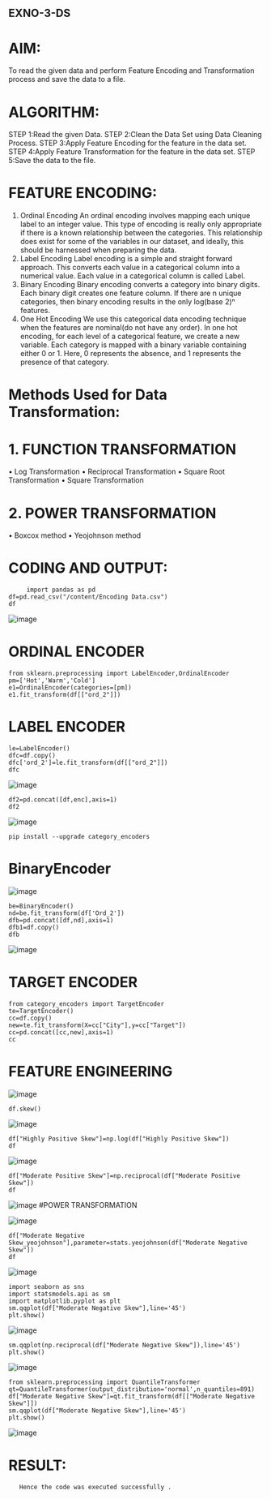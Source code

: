 ## EXNO-3-DS

# AIM:
To read the given data and perform Feature Encoding and Transformation process and save the data to a file.

# ALGORITHM:
STEP 1:Read the given Data.
STEP 2:Clean the Data Set using Data Cleaning Process.
STEP 3:Apply Feature Encoding for the feature in the data set.
STEP 4:Apply Feature Transformation for the feature in the data set.
STEP 5:Save the data to the file.

# FEATURE ENCODING:
1. Ordinal Encoding
An ordinal encoding involves mapping each unique label to an integer value. This type of encoding is really only appropriate if there is a known relationship between the categories. This relationship does exist for some of the variables in our dataset, and ideally, this should be harnessed when preparing the data.
2. Label Encoding
Label encoding is a simple and straight forward approach. This converts each value in a categorical column into a numerical value. Each value in a categorical column is called Label.
3. Binary Encoding
Binary encoding converts a category into binary digits. Each binary digit creates one feature column. If there are n unique categories, then binary encoding results in the only log(base 2)ⁿ features.
4. One Hot Encoding
We use this categorical data encoding technique when the features are nominal(do not have any order). In one hot encoding, for each level of a categorical feature, we create a new variable. Each category is mapped with a binary variable containing either 0 or 1. Here, 0 represents the absence, and 1 represents the presence of that category.

# Methods Used for Data Transformation:
  # 1. FUNCTION TRANSFORMATION
• Log Transformation
• Reciprocal Transformation
• Square Root Transformation
• Square Transformation
  # 2. POWER TRANSFORMATION
• Boxcox method
• Yeojohnson method

# CODING AND OUTPUT:
```
     import pandas as pd
df=pd.read_csv("/content/Encoding Data.csv")
df
```
![image](https://github.com/user-attachments/assets/1bada278-5599-436c-b4ea-958091238d77)
# ORDINAL ENCODER
```
from sklearn.preprocessing import LabelEncoder,OrdinalEncoder
pm=['Hot','Warm','Cold']
e1=OrdinalEncoder(categories=[pm])
e1.fit_transform(df[["ord_2"]])
```
# LABEL ENCODER
```
le=LabelEncoder()
dfc=df.copy()
dfc['ord_2']=le.fit_transform(df[["ord_2"]])
dfc
```
![image](https://github.com/user-attachments/assets/c50dba69-4468-45ea-8890-e44e74a3c56e)
```
df2=pd.concat([df,enc],axis=1)
df2
```

![image](https://github.com/user-attachments/assets/2a2b96fc-bf1f-41e7-baed-4d34a5301288)
```
pip install --upgrade category_encoders
```
# BinaryEncoder

![image](https://github.com/user-attachments/assets/9cb84dbc-e190-45ab-beba-6a148c6c7c21)
```
be=BinaryEncoder()
nd=be.fit_transform(df['Ord_2'])
dfb=pd.concat([df,nd],axis=1)
dfb1=df.copy()
dfb
```

![image](https://github.com/user-attachments/assets/c378d657-7739-427d-8969-b4a3bfeefb54)
# TARGET ENCODER
```
from category_encoders import TargetEncoder
te=TargetEncoder()
cc=df.copy()
new=te.fit_transform(X=cc["City"],y=cc["Target"])
cc=pd.concat([cc,new],axis=1)
cc
```
# FEATURE ENGINEERING

![image](https://github.com/user-attachments/assets/1512a40e-f55f-4456-93fd-a02bc2ede577)
```
df.skew()
```

![image](https://github.com/user-attachments/assets/efb5d971-2bce-45d6-bb2b-0673eec1b99d)
```
df["Highly Positive Skew"]=np.log(df["Highly Positive Skew"])
df
```

![image](https://github.com/user-attachments/assets/d1e6e9a4-0f8f-4bda-955d-b5b4122cc5d5)
```
df["Moderate Positive Skew"]=np.reciprocal(df["Moderate Positive Skew"])
df
```

![image](https://github.com/user-attachments/assets/62910b5f-d846-4787-bf41-a1cc1ad20dc0)
#POWER TRANSFORMATION

![image](https://github.com/user-attachments/assets/d3cae296-4fc9-4a19-9343-dfa11ec02ccd)
```
df["Moderate Negative Skew_yeojohnson"],parameter=stats.yeojohnson(df["Moderate Negative Skew"])
df
```

![image](https://github.com/user-attachments/assets/b88039fb-f8e6-4c25-93b9-de7a86c377ae)
```
import seaborn as sns
import statsmodels.api as sm
import matplotlib.pyplot as plt
sm.qqplot(df["Moderate Negative Skew"],line='45')
plt.show()
```

![image](https://github.com/user-attachments/assets/d5dc2b0f-c586-469d-aa89-49eb5e2ae362)
```
sm.qqplot(np.reciprocal(df["Moderate Negative Skew"]),line='45')
plt.show()
```

![image](https://github.com/user-attachments/assets/2a5cc166-64c1-4b28-a607-f91462d48411)
```
from sklearn.preprocessing import QuantileTransformer
qt=QuantileTransformer(output_distribution='normal',n_quantiles=891)
df["Moderate Negative Skew"]=qt.fit_transform(df[["Moderate Negative Skew"]])
sm.qqplot(df["Moderate Negative Skew"],line='45')
plt.show()
```

![image](https://github.com/user-attachments/assets/58e9e14a-e412-4fd2-bbc5-eeb4ab403e9b)

# RESULT:
       Hence the code was executed successfully .      
